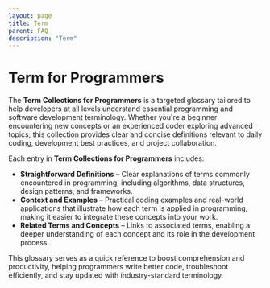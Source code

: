 ```yaml
---
layout: page
title: Term
parent: FAQ
description: "Term"
---
```


# **Term for Programmers**

The **Term Collections for Programmers** is a targeted glossary tailored to help developers at all levels understand essential programming and software development terminology. Whether you're a beginner encountering new concepts or an experienced coder exploring advanced topics, this collection provides clear and concise definitions relevant to daily coding, development best practices, and project collaboration.

Each entry in **Term Collections for Programmers** includes:

- **Straightforward Definitions** – Clear explanations of terms commonly encountered in programming, including algorithms, data structures, design patterns, and frameworks.
- **Context and Examples** – Practical coding examples and real-world applications that illustrate how each term is applied in programming, making it easier to integrate these concepts into your work.
- **Related Terms and Concepts** – Links to associated terms, enabling a deeper understanding of each concept and its role in the development process.

This glossary serves as a quick reference to boost comprehension and productivity, helping programmers write better code, troubleshoot efficiently, and stay updated with industry-standard terminology.